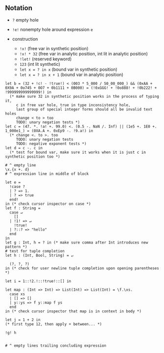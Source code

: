 
## Notation
- `?` empty hole
- `!e!` nonempty hole around expression `e`


- construction
  - `!x!` (free var in synthetic position)
  - `!x! * 32`
    (free var in analytic position, int lit in analytic position)
  - `!let!` (reserved keyword)
  - `123` (int lit synthetic)
  - `let x = ? in x` (bound var in synthetic position)
  - `let x = ? in x + 1` (bound var in analytic position)


```
let b = (32 + !c! - !true!) < (003 * 5_000 / 50_00_000_) && (0xAA + 0X9A + 0o745 + 0O7 + 0b1111 + 0B000) = (!0xGGG! + !0o888! + !0b222! + !999999999999999!) in
  (* make sure 32 in synthetic position works in the process of typing it,
     c in free var hole, true in type inconsistency hole,
     last group of special integer forms should all be invalid text holes
     change < to > too
     TODO: unary negation tests *)
let c = (47. *. !a! +. 99.0) <. (0.5 -. NaN /. Inf) || (1e5 +. 1E0 +. 1_000e1_) = (0XA.A +. 0xEp9 -. !9.a!) in
  (* change <. to >. too
     TODO: unary negation tests
     TODO: negative exponent tests *)
let d = c -. c in
  (* test for bound var, make sure it works when it is just c in synthetic position too *)

# ^ empty line
\x.{x +. d}
# ^ expression line in middle of block

let e =
  !case ?
  | ? => 1.
  | ? => true
  end!
in (* check cursor inspector on case *)
let f : String =
  case ↵
    []
  | !1! => ↵
    !true!
  | ?::? => "hello"
  end
in
let g : Int, h = ? in (* make sure comma after Int introduces new pattern *)
# test for tuple completion
let h : (Int, Bool, String) = ↵

  (?, ?, ?)
in (* check for user newline tuple completion upon opening parentheses *)

let i = 1::!2.!::!true!::[] in

let map : (Int => Int) => List(Int) => List(Int) = \f.\xs.
  case xs
  | [] => []
  | y::ys => f y::map f ys
  end
in (* check cursor inspector that map is in context in body *)

let j = 1 + 2 in
(* first type 12, then apply + between... *)

!g! h


# ^ empty lines trailing concluding expression
```
